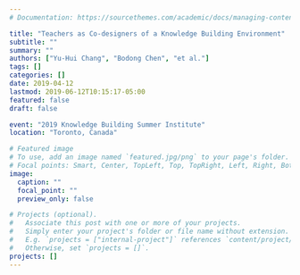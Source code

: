 ```yaml
---
# Documentation: https://sourcethemes.com/academic/docs/managing-content/

title: "Teachers as Co-designers of a Knowledge Building Environment"
subtitle: ""
summary: ""
authors: ["Yu-Hui Chang", "Bodong Chen", "et al."]
tags: []
categories: []
date: 2019-04-12
lastmod: 2019-06-12T10:15:17-05:00
featured: false
draft: false

event: "2019 Knowledge Building Summer Institute"
location: "Toronto, Canada"

# Featured image
# To use, add an image named `featured.jpg/png` to your page's folder.
# Focal points: Smart, Center, TopLeft, Top, TopRight, Left, Right, BottomLeft, Bottom, BottomRight.
image:
  caption: ""
  focal_point: ""
  preview_only: false

# Projects (optional).
#   Associate this post with one or more of your projects.
#   Simply enter your project's folder or file name without extension.
#   E.g. `projects = ["internal-project"]` references `content/project/deep-learning/index.md`.
#   Otherwise, set `projects = []`.
projects: []
---
```

